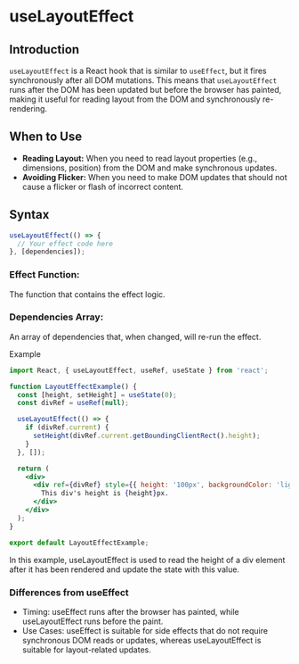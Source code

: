 # useLayoutEffect

## Introduction

`useLayoutEffect` is a React hook that is similar to `useEffect`, but it fires synchronously after all DOM mutations. This means that `useLayoutEffect` runs after the DOM has been updated but before the browser has painted, making it useful for reading layout from the DOM and synchronously re-rendering.

## When to Use

- **Reading Layout:** When you need to read layout properties (e.g., dimensions, position) from the DOM and make synchronous updates.
- **Avoiding Flicker:** When you need to make DOM updates that should not cause a flicker or flash of incorrect content.

## Syntax

```javascript
useLayoutEffect(() => {
  // Your effect code here
}, [dependencies]);
```

### Effect Function: 
The function that contains the effect logic.

### Dependencies Array: 
An array of dependencies that, when changed, will re-run the effect.

Example
```jsx
import React, { useLayoutEffect, useRef, useState } from 'react';

function LayoutEffectExample() {
  const [height, setHeight] = useState(0);
  const divRef = useRef(null);

  useLayoutEffect(() => {
    if (divRef.current) {
      setHeight(divRef.current.getBoundingClientRect().height);
    }
  }, []);

  return (
    <div>
      <div ref={divRef} style={{ height: '100px', backgroundColor: 'lightblue' }}>
        This div's height is {height}px.
      </div>
    </div>
  );
}

export default LayoutEffectExample;
```

In this example, useLayoutEffect is used to read the height of a div element after it has been rendered and update the state with this value.

### Differences from useEffect
- Timing: useEffect runs after the browser has painted, while useLayoutEffect runs before the paint.
- Use Cases: useEffect is suitable for side effects that do not require synchronous DOM reads or updates, whereas useLayoutEffect is suitable for layout-related updates.
